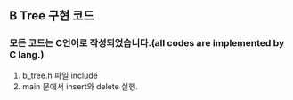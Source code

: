 ## B Tree 구현 코드

### 모든 코드는 C언어로 작성되었습니다.(all codes are implemented by C lang.)
1. b_tree.h 파일 include
2. main 문에서 insert와 delete 실행.